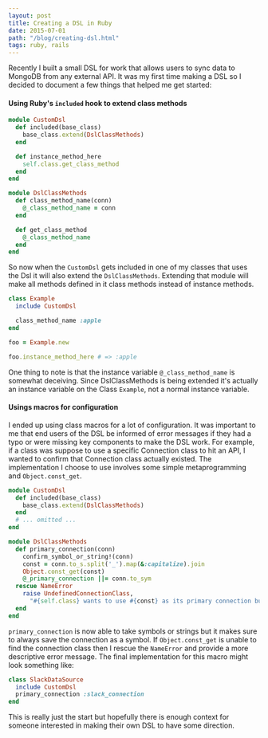 ```yaml
---
layout: post
title: Creating a DSL in Ruby
date: 2015-07-01
path: "/blog/creating-dsl.html"
tags: ruby, rails
---
```


Recently I built a small DSL for work that allows users to sync data to MongoDB
from any external API.  It was my first time making a DSL so I decided to
document a few things that helped me get started:

#### Using Ruby's `included` hook to extend class methods

```ruby
module CustomDsl
  def included(base_class)
    base_class.extend(DslClassMethods)
  end

  def instance_method_here
    self.class.get_class_method
  end
end

module DslClassMethods
  def class_method_name(conn)
    @_class_method_name = conn
  end

  def get_class_method
    @_class_method_name
  end
end
```

So now when the `CustomDsl` gets included in one of my classes that uses the Dsl
it will also extend the `DslClassMethods`.  Extending that module will make all
methods defined in it class methods instead of instance methods.

```ruby
class Example
  include CustomDsl

  class_method_name :apple
end

foo = Example.new

foo.instance_method_here # => :apple
```

One thing to note is that the instance variable `@_class_method_name` is
somewhat deceiving.  Since DslClassMethods is being extended it's actually an instance
variable on the Class `Example`, not a normal instance variable.

#### Usings macros for configuration

I ended up using class macros for a lot of configuration.  It was important to
me that end users of the DSL be informed of error messages if they had a typo or
were missing key components to make the DSL work.  For example, if a class was suppose to use a
specific Connection class to hit an API, I wanted to confirm that 
Connection class actually existed.  The implementation I choose to use involves
some simple metaprogramming and `Object.const_get`. 

```ruby
module CustomDsl
  def included(base_class)
    base_class.extend(DslClassMethods)
  end
  # ... omitted ...
end

module DslClassMethods
  def primary_connection(conn)
    confirm_symbol_or_string!(conn)
    const = conn.to_s.split('_').map(&:capitalize).join
    Object.const_get(const)
    @_primary_connection ||= conn.to_sym
  rescue NameError
    raise UndefinedConnectionClass, 
      "#{self.class} wants to use #{const} as its primary connection but #{const} has not yet been defined"
  end
end
```
`primary_connection` is now able to take symbols or strings but it makes sure to
always save the connection as a symbol.  If `Object.const_get` is unable to find
the connection class then I rescue the `NameError` and provide a more
descriptive error message.  The final implementation for this macro might look
something like:

```ruby
class SlackDataSource
  include CustomDsl
  primary_connection :slack_connection
end
```

This is really just the start but hopefully there is enough context for someone
interested in making their own DSL to have some direction.
